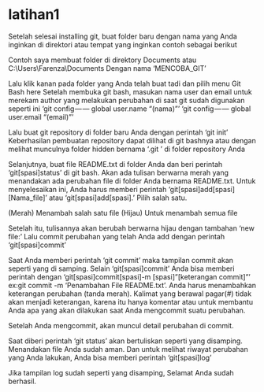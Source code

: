 # latihan1
Setelah selesai installing git, buat folder baru dengan nama yang Anda inginkan di direktori atau tempat yang inginkan contoh sebagai berikut

Contoh saya membuat folder di direktory Documents atau C:\Users\Farenza\Documents
Dengan nama ‘MENCOBA_GIT’

Lalu klik kanan pada folder yang Anda telah buat tadi dan pilih menu Git Bash here
Setelah membuka git bash, masukan nama user dan email untuk merekam author yang melakukan perubahan di saat git sudah digunakan seperti ini
‘git config — — global user.name “(nama)”’
‘git config — — global user.email “(email)”’

Lalu buat git repository di folder baru Anda dengan perintah ‘git init’
Keberhasilan pembuatan repository dapat dilihat di git bashnya atau dengan melihat munculnya folder hidden bernama ‘.git ’ di folder repository Anda

Selanjutnya, buat file README.txt di folder Anda dan beri perintah
‘git[spasi]status’ di git bash. Akan ada tulisan berwarna merah yang menandakan ada perubahan file di folder Anda bernama README.txt. Untuk menyelesaikan ini, Anda harus memberi 
perintah ‘git[spasi]add[spasi][Nama_file]’ atau ‘git[spasi]add[spasi].’ Pilih salah satu.

(Merah) Menambah salah satu file
(Hijau) Untuk menambah semua file

Setelah itu, tulisannya akan berubah berwarna hijau dengan tambahan ‘new file:’
Lalu commit perubahan yang telah Anda add dengan perintah ‘git[spasi]commit’

Saat Anda memberi perintah ‘git commit’ maka tampilan commit akan seperti yang di samping. Selain ‘git[spasi]commit’ Anda bisa memberi perintah dengan ‘git[spasi]commit[spasi]-m 
[spasi]”[keterangan commit]”’
ex:git commit -m ‘Penambahan File README.txt’.
Anda harus menambahkan keterangan perubahan (tanda merah). Kalimat yang berawal pagar(#) tidak akan menjadi keterangan, karena itu hanya komentar atau untuk membantu Anda apa yang akan 
dilakukan saat Anda mengcommit suatu perubahan.

Setelah Anda mengcommit, akan muncul detail perubahan di commit.

Saat diberi perintah ‘git status’ akan bertuliskan seperti yang disamping. Menandakan file Anda sudah aman. Dan untuk melihat riwayat perubahan yang Anda lakukan, Anda bisa memberi 
perintah ‘git[spasi]log’

Jika tampilan log sudah seperti yang disamping, Selamat Anda sudah berhasil.
